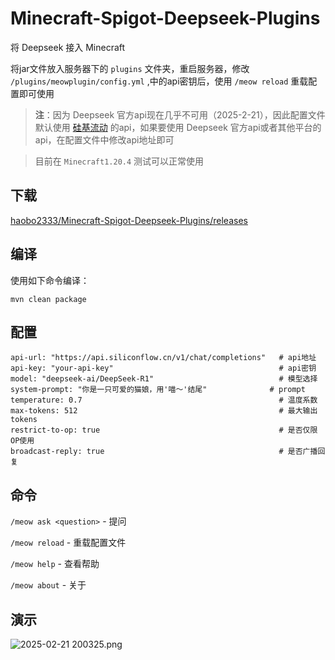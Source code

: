 # Minecraft-Spigot-Deepseek-Plugins

将 Deepseek 接入 Minecraft

将jar文件放入服务器下的 `plugins` 文件夹，重启服务器，修改 `/plugins/meowplugin/config.yml` ,中的api密钥后，使用 `/meow reload` 重载配置即可使用


 > **注**：因为 Deepseek 官方api现在几乎不可用（2025-2-21），因此配置文件默认使用 [硅基流动](https://siliconflow.cn/zh-cn/) 的api，如果要使用 Deepseek 官方api或者其他平台的api，在配置文件中修改api地址即可

 > 目前在 `Minecraft1.20.4` 测试可以正常使用

## 下载

[haobo2333/Minecraft-Spigot-Deepseek-Plugins/releases](https://github.com/haobo2333/Minecraft-Spigot-Deepseek-Plugins/releases)

## 编译

使用如下命令编译：

```
mvn clean package
```

## 配置

```
api-url: "https://api.siliconflow.cn/v1/chat/completions"   # api地址
api-key: "your-api-key"                                     # api密钥
model: "deepseek-ai/DeepSeek-R1"                            # 模型选择
system-prompt: "你是一只可爱的猫娘，用'喵～'结尾"              # prompt
temperature: 0.7                                            # 温度系数
max-tokens: 512                                             # 最大输出tokens
restrict-to-op: true                                        # 是否仅限OP使用
broadcast-reply: true                                       # 是否广播回复
```

## 命令

`/meow ask <question>` - 提问

`/meow reload` - 重载配置文件

`/meow help` - 查看帮助

`/meow about` - 关于 

## 演示

![ 2025-02-21 200325.png](https://s2.loli.net/2025/02/21/FhrGTDa7xyjVbIg.png)